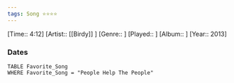 ```yaml
---
tags: Song ⭐⭐⭐⭐ 
---
```

[Time:: 4:12]
[Artist:: [[Birdy]] ]
[Genre:: ]
[Played:: ]
[Album:: ]
[Year:: 2013]
### Dates
````dataview
TABLE Favorite_Song
WHERE Favorite_Song = "People Help The People"
````